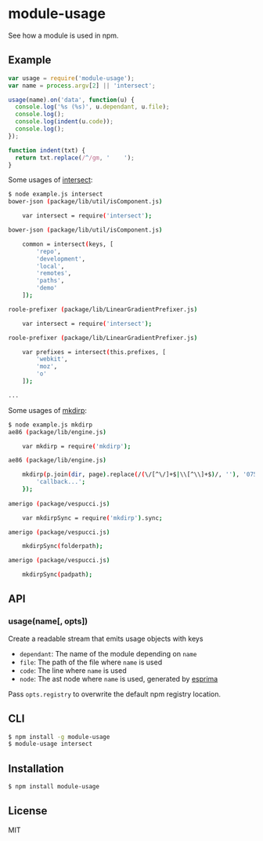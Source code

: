 
# module-usage

See how a module is used in npm.

## Example

```js
var usage = require('module-usage');
var name = process.argv[2] || 'intersect';

usage(name).on('data', function(u) {
  console.log('%s (%s)', u.dependant, u.file);
  console.log();
  console.log(indent(u.code));
  console.log();
});

function indent(txt) {
  return txt.replace(/^/gm, '    ');
}
```

Some usages of [intersect](http://npmjs.org/intersect):

```bash
$ node example.js intersect
bower-json (package/lib/util/isComponent.js)

    var intersect = require('intersect');

bower-json (package/lib/util/isComponent.js)

    common = intersect(keys, [
        'repo',
        'development',
        'local',
        'remotes',
        'paths',
        'demo'
    ]);

roole-prefixer (package/lib/LinearGradientPrefixer.js)

    var intersect = require('intersect');

roole-prefixer (package/lib/LinearGradientPrefixer.js)

    var prefixes = intersect(this.prefixes, [
        'webkit',
        'moz',
        'o'
    ]);

...
```

Some usages of [mkdirp](http://npmjs.org/mkdirp):

```bash
$ node example.js mkdirp
ae86 (package/lib/engine.js)

    var mkdirp = require('mkdirp');

ae86 (package/lib/engine.js)

    mkdirp(p.join(dir, page).replace(/(\/[^\/]+$|\\[^\\]+$)/, ''), '0755', function (err) {
        'callback...';
    });
    
amerigo (package/vespucci.js)

    var mkdirpSync = require('mkdirp').sync;

amerigo (package/vespucci.js)

    mkdirpSync(folderpath);

amerigo (package/vespucci.js)

    mkdirpSync(padpath);

```

## API

### usage(name[, opts])

Create a readable stream that emits usage objects with keys

* `dependant`: The name of the module depending on `name`
* `file`: The path of the file where `name` is used
* `code`: The line where `name` is used
* `node`: The ast node where `name` is used, generated by [esprima](http://npmjs.org/esprima)

Pass `opts.registry` to overwrite the default npm registry location.

## CLI

```bash
$ npm install -g module-usage
$ module-usage intersect
```

## Installation

```bash
$ npm install module-usage
```

## License

  MIT
